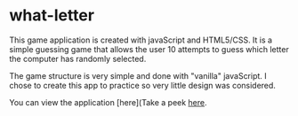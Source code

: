 # what-letter
This game application is created with javaScript and HTML5/CSS. It is a simple guessing game that allows the user 10 attempts to guess which letter the computer has randomly selected.  

The game structure is very simple and done with "vanilla" javaScript.  I chose to create this app to practice so very little design was considered. 

You can view the application [here](Take a peek [here](https://jdublu416.github.io/what-letter/).
